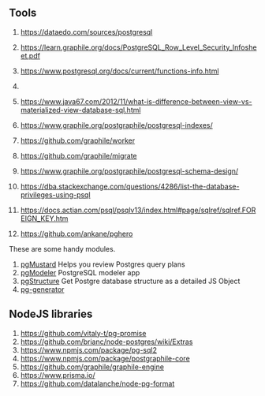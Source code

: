 ## Tools

1. https://dataedo.com/sources/postgresql
2. https://learn.graphile.org/docs/PostgreSQL_Row_Level_Security_Infosheet.pdf
3. https://www.postgresql.org/docs/current/functions-info.html
4.


1. https://www.java67.com/2012/11/what-is-difference-between-view-vs-materialized-view-database-sql.html
2. https://www.graphile.org/postgraphile/postgresql-indexes/
3. https://github.com/graphile/worker
4. https://github.com/graphile/migrate
5. https://www.graphile.org/postgraphile/postgresql-schema-design/
6. https://dba.stackexchange.com/questions/4286/list-the-database-privileges-using-psql
7. https://docs.actian.com/psql/psqlv13/index.html#page/sqlref/sqlref.FOREIGN_KEY.htm
8. https://github.com/ankane/pghero



These are some handy modules.

1. [pgMustard](https://www.pgmustard.com) Helps you review Postgres query plans
2. [pgModeler](https://github.com/pgmodeler/pgmodeler) PostgreSQL modeler app
3. [pgStructure](https://github.com/ozum/pg-structure) Get Postgre database structure as a detailed JS Object
4. [pg-generator](https://github.com/ozum/pg-generator)


## NodeJS libraries

1. https://github.com/vitaly-t/pg-promise
2. https://github.com/brianc/node-postgres/wiki/Extras
3. https://www.npmjs.com/package/pg-sql2
4. https://www.npmjs.com/package/postgraphile-core
5. https://github.com/graphile/graphile-engine
6. https://www.prisma.io/
7. https://github.com/datalanche/node-pg-format
